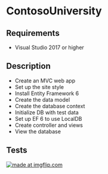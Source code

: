 # ContosoUniversity
## Requirements
* Visual Studio 2017 or higher
## Description
* Create an MVC web app
* Set up the site style
* Install Entity Framework 6
* Create the data model
* Create the database context
* Initialize DB with test data
* Set up EF 6 to use LocalDB
* Create controller and views
* View the database
## Tests
<a href="https://imgflip.com/gif/37fp1z"><img src="https://i.imgflip.com/37fp1z.gif" title="made at imgflip.com"/></a>
